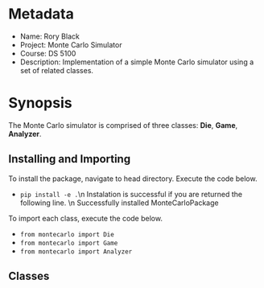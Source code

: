 # Metadata
* Name:        Rory Black
* Project:     Monte Carlo Simulator
* Course:      DS 5100
* Description: Implementation of a simple Monte Carlo simulator using a set of related classes.

# Synopsis
The Monte Carlo simulator is comprised of three classes: **Die**, **Game**, **Analyzer**.

## Installing and Importing
To install the package, navigate to head directory. Execute the code below.
* `pip install -e .`\n
Instalation is successful if you are returned the following line. \n
Successfully installed MonteCarloPackage

To import each class, execute the code below.
* `from montecarlo import Die`
* `from montecarlo import Game`
* `from montecarlo import Analyzer`

## Classes



